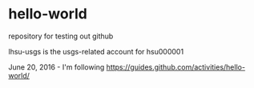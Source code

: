 # hello-world
repository for testing out github

lhsu-usgs is the usgs-related account for hsu000001

June 20, 2016 - I'm following https://guides.github.com/activities/hello-world/
